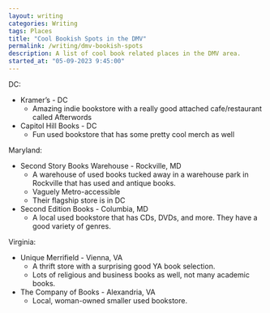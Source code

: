 ```yaml
---
layout: writing
categories: Writing
tags: Places
title: "Cool Bookish Spots in the DMV"
permalink: /writing/dmv-bookish-spots
description: A list of cool book related places in the DMV area.
started_at: "05-09-2023 9:45:00"
---
```


DC:
* Kramer’s - DC
    * Amazing indie bookstore with a really good attached cafe/restaurant called Afterwords
* Capitol Hill Books - DC
    * Fun used bookstore that has some pretty cool merch as well

Maryland:
* Second Story Books Warehouse - Rockville, MD
    * A warehouse of used books tucked away in a warehouse park in Rockville that has used and antique books. 
    * Vaguely Metro-accessible
    * Their flagship store is in DC 
* Second Edition Books - Columbia, MD
    * A local used bookstore that has CDs, DVDs, and more. They have a good variety of genres. 

Virginia:
* Unique Merrifield - Vienna, VA
    * A thrift store with a surprising good YA book selection. 
    * Lots of religious and business books as well, not many academic books. 
* The Company of Books - Alexandria, VA
    * Local, woman-owned smaller used bookstore. 